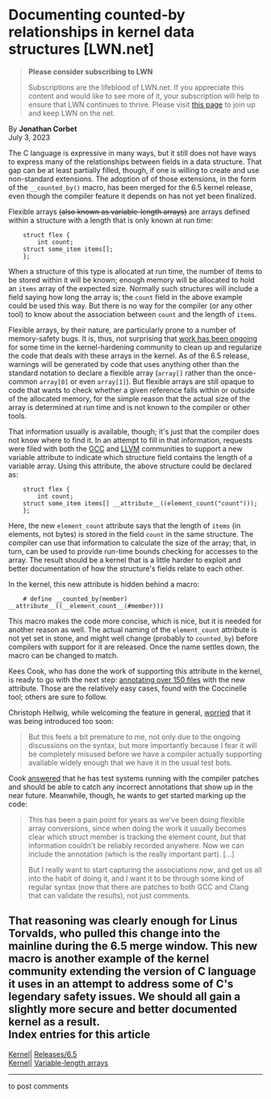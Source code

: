 # Documenting counted-by relationships in kernel data structures [LWN.net]

> **Please consider subscribing to LWN**
> 
> Subscriptions are the lifeblood of LWN.net. If you appreciate this content and would like to see more of it, your subscription will help to ensure that LWN continues to thrive. Please visit [this page](/Promo/nst-nag1/subscribe) to join up and keep LWN on the net. 

By **Jonathan Corbet**  
July 3, 2023 

The C language is expressive in many ways, but it still does not have ways to express many of the relationships between fields in a data structure. That gap can be at least partially filled, though, if one is willing to create and use non-standard extensions. The adoption of of those extensions, in the form of the `__counted_by()` macro, has been merged for the 6.5 kernel release, even though the compiler feature it depends on has not yet been finalized. 

Flexible arrays ~~(also known as variable-length arrays)~~ are arrays defined within a structure with a length that is only known at run time: 
    
    
        struct flex {
            int count;
    	struct some_item items[];
        };
    

When a structure of this type is allocated at run time, the number of items to be stored within it will be known; enough memory will be allocated to hold an `items` array of the expected size. Normally such structures will include a field saying how long the array is; the `count` field in the above example could be used this way. But there is no way for the compiler (or any other tool) to know about the association between `count` and the length of `items`. 

Flexible arrays, by their nature, are particularly prone to a number of memory-safety bugs. It is, thus, not surprising that [work has been ongoing](/Articles/908817/) for some time in the kernel-hardening community to clean up and regularize the code that deals with these arrays in the kernel. As of the 6.5 release, warnings will be generated by code that uses anything other than the standard notation to declare a flexible array (`array[]` rather than the once-common `array[0]` or even `array[1]`). But flexible arrays are still opaque to code that wants to check whether a given reference falls within or outside of the allocated memory, for the simple reason that the actual size of the array is determined at run time and is not known to the compiler or other tools. 

That information usually is available, though; it's just that the compiler does not know where to find it. In an attempt to fill in that information, requests were filed with both the [GCC](https://gcc.gnu.org/bugzilla/show_bug.cgi?id=108896) and [LLVM](https://reviews.llvm.org/D148381) communities to support a new variable attribute to indicate which structure field contains the length of a variable array. Using this attribute, the above structure could be declared as: 
    
    
        struct flex {
            int count;
    	struct some_item items[] __attribute__((element_count("count")));
        };
    

Here, the new `element_count` attribute says that the length of `items` (in elements, not bytes) is stored in the field `count` in the same structure. The compiler can use that information to calculate the size of the array; that, in turn, can be used to provide run-time bounds checking for accesses to the array. The result should be a kernel that is a little harder to exploit and better documentation of how the structure's fields relate to each other. 

In the kernel, this new attribute is hidden behind a macro: 
    
    
        # define __counted_by(member) __attribute__((__element_count__(#member)))
    

This macro makes the code more concise, which is nice, but it is needed for another reason as well. The actual naming of the `element_count` attribute is not yet set in stone, and might well change (probably to `counted_by`) before compilers with support for it are released. Once the name settles down, the macro can be changed to match. 

Kees Cook, who has done the work of supporting this attribute in the kernel, is ready to go with the next step: [annotating over 150 files](https://git.kernel.org/pub/scm/linux/kernel/git/torvalds/linux.git/commit/?id=adc5b3cb48a049563dc673f348eab7b6beba8a9b) with the new attribute. Those are the relatively easy cases, found with the Coccinelle tool; others are sure to follow. 

Christoph Hellwig, while welcoming the feature in general, [worried](/ml/linux-kernel/ZJvRFZeYq6ZWLAWj@infradead.org/) that it was being introduced too soon: 

> But this feels a bit premature to me, not only due to the ongoing discussions on the syntax, but more importantly because I fear it will be completely misused before we have a compiler actually supporting available widely enough that we have it in the usual test bots. 

Cook [answered](/ml/linux-kernel/202306280920.CB69D0F75@keescook/) that he has test systems running with the compiler patches and should be able to catch any incorrect annotations that show up in the near future. Meanwhile, though, he wants to get started marking up the code: 

> This has been a pain point for years as we've been doing flexible array conversions, since when doing the work it usually becomes clear which struct member is tracking the element count, but that information couldn't be reliably recorded anywhere. Now we can include the annotation (which is the really important part). [...] 
> 
> But I really want to start capturing the associations _now_, and get us all into the habit of doing it, and I want it to be through some kind of regular syntax (now that there are patches to both GCC and Clang that can validate the results), not just comments. 

That reasoning was clearly enough for Linus Torvalds, who pulled this change into the mainline during the 6.5 merge window. This new macro is another example of the kernel community extending the version of C language it uses in an attempt to address some of C's legendary safety issues. We should all gain a slightly more secure and better documented kernel as a result.  
Index entries for this article  
---  
[Kernel](/Kernel/Index)| [Releases/6.5](/Kernel/Index#Releases-6.5)  
[Kernel](/Kernel/Index)| [Variable-length arrays](/Kernel/Index#Variable-length_arrays)  
  


* * *

to post comments 
